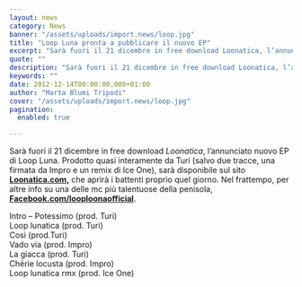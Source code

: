 ```yaml
---
layout: news
category: News
banner: "/assets/uploads/import.news/loop.jpg"
title: "Loop Luna pronta a pubblicare il nuovo EP"
excerpt: "Sarà fuori il 21 dicembre in free download Loonatica, l’annunciato nuovo EP di Loop Luna. Prodotto quasi interamente da Turi (salvo due tracce, una firmata da Impro e un remix di Ice One), sarà disponibile sul sito Loonatica.com, che aprirà i battenti proprio quel giorno. Nel frattempo, per altre info su una delle mc più talentuose [&hellip"
quote: ""
description: "Sarà fuori il 21 dicembre in free download Loonatica, l’annunciato nuovo EP di Loop Luna. Prodotto quasi interamente da Turi (salvo due tracce, una firmata da Impro e un remix di Ice One), sarà disponibile sul sito Loonatica.com, che aprirà i battenti proprio quel giorno. Nel frattempo, per altre info su una delle mc più talentuose [&hellip"
keywords: ""
date: 2012-12-14T00:00:00.000+01:00
author: "Marta Blumi Tripodi"
cover: "/assets/uploads/import.news/loop.jpg"
pagination:
  enabled: true

---
```


Sarà fuori il 21 dicembre in free download _Loonatica_, l’annunciato nuovo EP di Loop Luna. Prodotto quasi interamente da Turi (salvo due tracce, una firmata da Impro e un remix di Ice One), sarà disponibile sul sito **[Loonatica.com](http://www.looploona.com "http://www.looploona.com"),** che aprirà i battenti proprio quel giorno. Nel frattempo, per altre info su una delle mc più talentuose della penisola, [**Facebook.com/looploonaofficial**](www.facebook.com/LOOPLOONAOFFICIAL "www.facebook.com/LOOPLOONAOFFICIAL").

Intro – Potessimo (prod. Turi)  
Loop lunatica (prod. Turi)  
Così (prod.Turi)  
Vado via (prod. Impro)  
La giacca (prod. Turi)  
Chérie locusta (prod. Impro)  
Loop lunatica rmx (prod. Ice One)